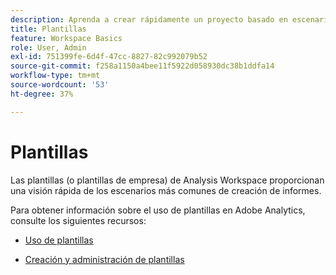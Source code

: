 ```yaml
---
description: Aprenda a crear rápidamente un proyecto basado en escenarios comunes de creación de informes utilizando plantillas en Analysis Workspace.
title: Plantillas
feature: Workspace Basics
role: User, Admin
exl-id: 751399fe-6d4f-47cc-8827-82c992079b52
source-git-commit: f258a1150a4bee11f5922d058930dc38b1ddfa14
workflow-type: tm+mt
source-wordcount: '53'
ht-degree: 37%

---
```


# Plantillas

Las plantillas (o plantillas de empresa) de Analysis Workspace proporcionan una visión rápida de los escenarios más comunes de creación de informes.

Para obtener información sobre el uso de plantillas en Adobe Analytics, consulte los siguientes recursos:

* [Uso de plantillas](/help/analyze/analysis-workspace/templates/use-templates.md)

* [Creación y administración de plantillas](/help/analyze/analysis-workspace/templates/create-templates.md)

